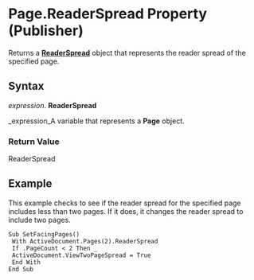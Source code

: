 
# Page.ReaderSpread Property (Publisher)

Returns a  **[ReaderSpread](32c55e79-2217-654f-730c-9abaa2cfb9de.md)** object that represents the reader spread of the specified page.


## Syntax

 _expression_. **ReaderSpread**

 _expression_A variable that represents a  **Page** object.


### Return Value

ReaderSpread


## Example

This example checks to see if the reader spread for the specified page includes less than two pages. If it does, it changes the reader spread to include two pages.


```
Sub SetFacingPages() 
 With ActiveDocument.Pages(2).ReaderSpread 
 If .PageCount < 2 Then _ 
 ActiveDocument.ViewTwoPageSpread = True 
 End With 
End Sub
```

